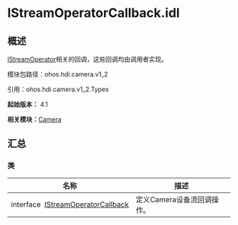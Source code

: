 # IStreamOperatorCallback.idl


## 概述

[IStreamOperator](interface_i_stream_operator_v12.md)相关的回调，这些回调均由调用者实现。

模块包路径：ohos.hdi.camera.v1_2

引用：ohos.hdi.camera.v1_2.Types

**起始版本：** 4.1

**相关模块：**[Camera](_camera_v12.md)


## 汇总


### 类

| 名称 | 描述 | 
| -------- | -------- |
| interface&nbsp;&nbsp;[IStreamOperatorCallback](interface_i_stream_operator_callback_v12.md) | 定义Camera设备流回调操作。  | 

